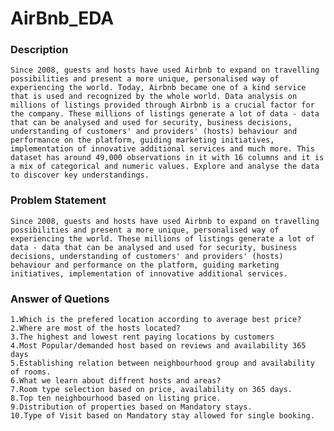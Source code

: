 # AirBnb_EDA

### Description
    Since 2008, guests and hosts have used Airbnb to expand on travelling possibilities and present a more unique, personalised way of experiencing the world. Today, Airbnb became one of a kind service that is used and recognized by the whole world. Data analysis on millions of listings provided through Airbnb is a crucial factor for the company. These millions of listings generate a lot of data - data that can be analysed and used for security, business decisions, understanding of customers' and providers' (hosts) behaviour and performance on the platform, guiding marketing initiatives, implementation of innovative additional services and much more. This dataset has around 49,000 observations in it with 16 columns and it is a mix of categorical and numeric values. Explore and analyse the data to discover key understandings.

### Problem Statement
    Since 2008, guests and hosts have used Airbnb to expand on travelling possibilities and present a more unique, personalised way of experiencing the world. These millions of listings generate a lot of data - data that can be analysed and used for security, business decisions, understanding of customers' and providers' (hosts) behaviour and performance on the platform, guiding marketing initiatives, implementation of innovative additional services.

### Answer of Quetions
    1.Which is the prefered location according to average best price?
    2.Where are most of the hosts located?
    3.The highest and lowest rent paying locations by customers
    4.Most Popular/demanded host based on reviews and availability 365 days
    5.Establishing relation between neighbourhood group and availability of rooms.
    6.What we learn about diffrent hosts and areas?
    7.Room type selection based on price, availability on 365 days.
    8.Top ten neighbourhood based on listing price.
    9.Distribution of properties based on Mandatory stays.
    10.Type of Visit based on Mandatory stay allowed for single booking.
